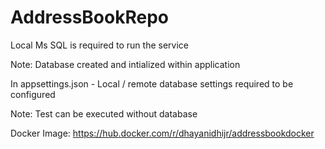 # AddressBookRepo

Local Ms SQL is required to run the service

Note: Database created and intialized within application

In appsettings.json - Local / remote database settings required to be configured

Note:
Test can be executed without database

Docker Image:
https://hub.docker.com/r/dhayanidhijr/addressbookdocker
